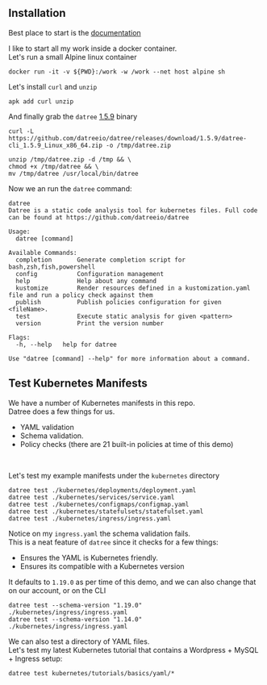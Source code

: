 

## Installation 

Best place to start is the [documentation](https://hub.datree.io/)

I like to start all my work inside a docker container. </br>
Let's run a small Alpine linux container

```
docker run -it -v ${PWD}:/work -w /work --net host alpine sh
```

Let's install `curl` and `unzip`

```
apk add curl unzip
```

And finally grab the `datree` [1.5.9](https://github.com/datreeio/datree/releases/tag/1.5.9) binary

```
curl -L https://github.com/datreeio/datree/releases/download/1.5.9/datree-cli_1.5.9_Linux_x86_64.zip -o /tmp/datree.zip

unzip /tmp/datree.zip -d /tmp && \
chmod +x /tmp/datree && \
mv /tmp/datree /usr/local/bin/datree

```

Now we an run the `datree` command:

```
datree
Datree is a static code analysis tool for kubernetes files. Full code can be found at https://github.com/datreeio/datree

Usage:
  datree [command]

Available Commands:
  completion       Generate completion script for bash,zsh,fish,powershell
  config           Configuration management
  help             Help about any command
  kustomize        Render resources defined in a kustomization.yaml file and run a policy check against them
  publish          Publish policies configuration for given <fileName>.
  test             Execute static analysis for given <pattern>
  version          Print the version number

Flags:
  -h, --help   help for datree

Use "datree [command] --help" for more information about a command.

```

## Test Kubernetes Manifests

We have a number of Kubernetes manifests in this repo. </br>
Datree does a few things for us. </br>
* YAML validation
* Schema validation. 
* Policy checks (there are 21 built-in policies at time of this demo)

</br>

Let's test my example manifests under the `kubernetes` directory

```
datree test ./kubernetes/deployments/deployment.yaml
datree test ./kubernetes/services/service.yaml
datree test ./kubernetes/configmaps/configmap.yaml
datree test ./kubernetes/statefulsets/statefulset.yaml
datree test ./kubernetes/ingress/ingress.yaml
```

Notice on my `ingress.yaml` the schema validation fails. </br>
This is a neat feature of `datree` since it checks for a few things: </br>

* Ensures the YAML is Kubernetes friendly. 
* Ensures its compatible with a Kubernetes version

It defaults to `1.19.0` as per time of this demo, and we can also change that on our account, or on the CLI

```
datree test --schema-version "1.19.0" ./kubernetes/ingress/ingress.yaml
datree test --schema-version "1.14.0" ./kubernetes/ingress/ingress.yaml
```

We can also test a directory of YAML files. </br>
Let's test my latest Kubernetes tutorial that contains a Wordpress + MySQL + Ingress setup:

```
datree test kubernetes/tutorials/basics/yaml/*
```

